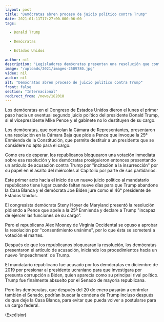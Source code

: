 ```yaml
---
layout: post
title: "Demócratas abren proceso de juicio político contra Trump"
date: 2021-01-11T17:27:00.000-06:00
tags:
  
  - Donald Trump
  
  - Demócratas
  
  - Estados Unidos
  
author: nil
description: "Legisladores demócratas presentan una resolución que contiene un solo artículo de juicio político contra el presidente que lo acusa de 'incitación a la insurrección' por su rol en el asalto al Capitolio"
image: "/uploads/2021/images-2509780.jpg"
video: nil
audio: nil
alt: "Demócratas abren proceso de juicio político contra Trump"
front: false
section: "Internacional"
redirect_from: /news/182018
---
```


Los demócratas en el Congreso de Estados Unidos dieron el lunes el primer paso hacia un eventual segundo juicio político del presidente Donald Trump, si el vicepresidente Mike Pence y el gabinete no lo destituyen de su cargo.

Los demócratas, que controlan la Cámara de Representantes, presentaron una resolución en la Cámara Baja que pide a Pence que invoque la 25ª Enmienda de la Constitución, que permite destituir a un presidente que se considere no apto para el cargo.

Como era de esperar, los republicanos bloquearon una votación inmediata sobre esa resolución y los demócratas prosiguieron entonces presentando un artículo de acusación contra Trump por "incitación a la insurrección" por su papel en el asalto del miércoles al Capitolio por parte de sus partidarios.

Este primer acto hacia el inicio de un nuevo juicio político al mandatario republicano tiene lugar cuando faltan nueve días para que Trump abandone la Casa Blanca y el demócrata Joe Biden jure como el 46° presidente de Estados Unidos.

El congresista demócrata Steny Hoyer de Maryland presentó la resolución pidiendo a Pence que apele a la 25ª Enmienda y declare a Trump "incapaz de ejercer las funciones de su cargo".

Pero el republicano Alex Mooney de Virginia Occidental se opuso a aprobar la resolución por "consentimiento unánime", por lo que ésta se someterá a votación el martes.

Después de que los republicanos bloquearan la resolución, los demócratas presentaron el artículo de acusación, iniciando los procedimientos hacia un nuevo 'impeachment' de Trump.

El mandatario republicano fue acusado por los demócratas en diciembre de 2019 por presionar al presidente ucraniano para que investigara por presunta corrupción a Biden, quien aparecía como su principal rival político. Trump fue finalmente absuelto por el Senado de mayoría republicana.

Pero los demócratas, que después del 20 de enero pasarán a controlar también el Senado, podrían buscar la condena de Trump incluso después de que deje la Casa Blanca, para evitar que pueda volver a postularse para un cargo federal.

(Excélsior)